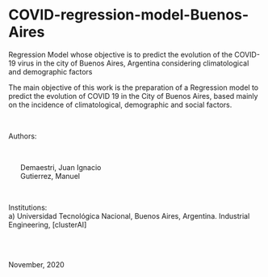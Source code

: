 # COVID-regression-model-Buenos-Aires
Regression Model whose objective is to predict the evolution of the COVID-19 virus in the city of Buenos Aires, Argentina considering climatological and demographic factors
<br>

The main objective of this work is the preparation of a Regression model to predict the evolution of COVID 19 in the City of Buenos Aires, based mainly on the incidence of climatological, demographic and social factors.

<br>

Authors:

<br>

<ul>Demaestri, Juan Ignacio<br>
Gutierrez, Manuel
</ul>
<br>

Institutions: <br>
a) Universidad Tecnológica Nacional, Buenos Aires, Argentina.
Industrial Engineering, [clusterAI]

<br>
<br>

November, 2020
